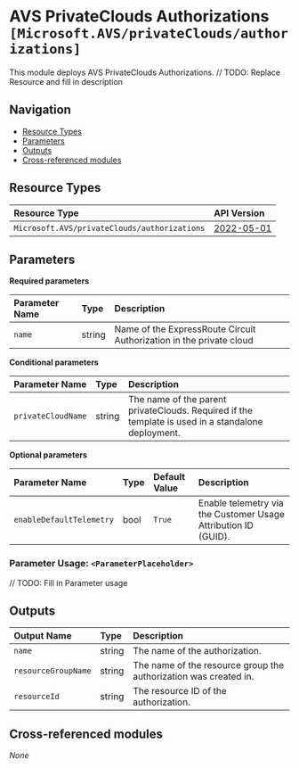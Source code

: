 # AVS PrivateClouds Authorizations `[Microsoft.AVS/privateClouds/authorizations]`

This module deploys AVS PrivateClouds Authorizations.
// TODO: Replace Resource and fill in description

## Navigation

- [Resource Types](#Resource-Types)
- [Parameters](#Parameters)
- [Outputs](#Outputs)
- [Cross-referenced modules](#Cross-referenced-modules)

## Resource Types

| Resource Type | API Version |
| :-- | :-- |
| `Microsoft.AVS/privateClouds/authorizations` | [2022-05-01](https://docs.microsoft.com/en-us/azure/templates/Microsoft.AVS/privateClouds/authorizations) |

## Parameters

**Required parameters**

| Parameter Name | Type | Description |
| :-- | :-- | :-- |
| `name` | string | Name of the ExpressRoute Circuit Authorization in the private cloud |

**Conditional parameters**

| Parameter Name | Type | Description |
| :-- | :-- | :-- |
| `privateCloudName` | string | The name of the parent privateClouds. Required if the template is used in a standalone deployment. |

**Optional parameters**

| Parameter Name | Type | Default Value | Description |
| :-- | :-- | :-- | :-- |
| `enableDefaultTelemetry` | bool | `True` | Enable telemetry via the Customer Usage Attribution ID (GUID). |


### Parameter Usage: `<ParameterPlaceholder>`

// TODO: Fill in Parameter usage

## Outputs

| Output Name | Type | Description |
| :-- | :-- | :-- |
| `name` | string | The name of the authorization. |
| `resourceGroupName` | string | The name of the resource group the authorization was created in. |
| `resourceId` | string | The resource ID of the authorization. |

## Cross-referenced modules

_None_
